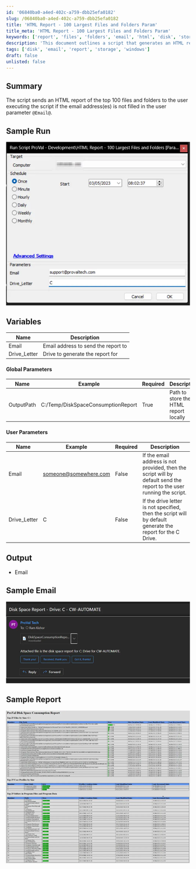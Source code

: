 ```yaml
---
id: '06840ba0-a4ed-402c-a759-dbb25efa0182'
slug: /06840ba0-a4ed-402c-a759-dbb25efa0182
title: 'HTML Report - 100 Largest Files and Folders Param'
title_meta: 'HTML Report - 100 Largest Files and Folders Param'
keywords: ['report', 'files', 'folders', 'email', 'html', 'disk', 'storage']
description: 'This document outlines a script that generates an HTML report of the top 100 files and folders on a specified drive. If no email address is provided, it automatically sends the report to the user running the script. The report includes details such as the drive letter and output path for the generated report.'
tags: ['disk', 'email', 'report', 'storage', 'windows']
draft: false
unlisted: false
---
```


## Summary

The script sends an HTML report of the top 100 files and folders to the user executing the script if the email address(es) is not filled in the user parameter `@Email@`.

## Sample Run

![Sample Run](../../../static/img/docs/06840ba0-a4ed-402c-a759-dbb25efa0182/image_1.webp)

## Variables

| Name          | Description                                   |
|---------------|-----------------------------------------------|
| Email         | Email address to send the report to          |
| Drive_Letter  | Drive to generate the report for              |

#### Global Parameters

| Name        | Example                                | Required | Description                                     |
|-------------|----------------------------------------|----------|-------------------------------------------------|
| OutputPath  | C:/Temp/DiskSpaceConsumptionReport     | True     | Path to store the HTML report locally            |

#### User Parameters

| Name        | Example                          | Required | Description                                                                                      |
|-------------|----------------------------------|----------|--------------------------------------------------------------------------------------------------|
| Email       | [someone@somewhere.com](mailto:someone@somewhere.com) | False    | If the email address is not provided, then the script will by default send the report to the user running the script. |
| Drive_Letter| C                                | False    | If the drive letter is not specified, then the script will by default generate the report for the C Drive. |

## Output

- Email

## Sample Email

![Sample Email](../../../static/img/docs/06840ba0-a4ed-402c-a759-dbb25efa0182/image_2.webp)

## Sample Report

![Sample Report](../../../static/img/docs/06840ba0-a4ed-402c-a759-dbb25efa0182/image_3.webp)
